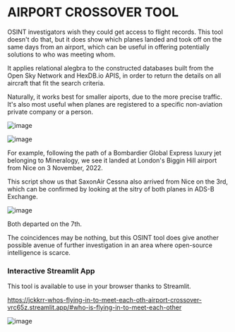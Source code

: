 # AIRPORT CROSSOVER TOOL

OSINT investigators wish they could get access to flight records. This tool doesn't do that, but it does show which planes landed and took off on the same days from an airport, which can be useful in offering potentially solutions to who was meeting whom.

It applies relational alegbra to the constructed databases built from the Open Sky Network and HexDB.io APIS, in order to return the details on all aircraft that fit the search criteria.

Naturally, it works best for smaller aiports, due to the more precise traffic. It's also most useful when planes are registered to a specific non-aviation private company or a person.

![image](https://user-images.githubusercontent.com/69304112/213823076-674849e2-9df0-4811-8af6-ef06ebd97e37.png)


![image](https://user-images.githubusercontent.com/69304112/213688746-c7d1a282-27f1-4a4a-9c5a-44b6f730070f.png)

For example, following the path of a Bombardier Global Express luxury jet belonging to Mineralogy, we see it landed at London's Biggin Hill airport from Nice on 3 November, 2022. 

This script show us that SaxonAir Cessna also arrived from Nice on the 3rd, which can be confirmed by looking at the sitry of both planes in ADS-B Exchange.

![image](https://user-images.githubusercontent.com/69304112/213822713-90758d1d-e836-4b02-95f7-63c44c2dafed.png)

Both departed on the 7th. 

The coincidences may be nothing, but this OSINT tool does give another possible avenue of further investigation in an area where open-source intelligence is scarce.

### Interactive Streamlit App

This tool is available to use in your browser thanks to Streamlit.

https://jckkrr-whos-flying-in-to-meet-each-oth-airport-crossover-vrc65z.streamlit.app/#who-is-flying-in-to-meet-each-other

![image](https://user-images.githubusercontent.com/69304112/214295740-8bfd1ed4-e608-4e1e-8bac-66d06773da5b.png)

